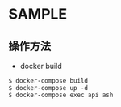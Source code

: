 # SAMPLE

## 操作方法

- docker build

```
$ docker-compose build
$ docker-compose up -d
$ docker-compose exec api ash
```
